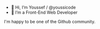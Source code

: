 - 👋 Hi, I’m Youssef / @youssicode
- 👀 I’m a Front-End Web Developer

I'm happy to be one of the Github community.
